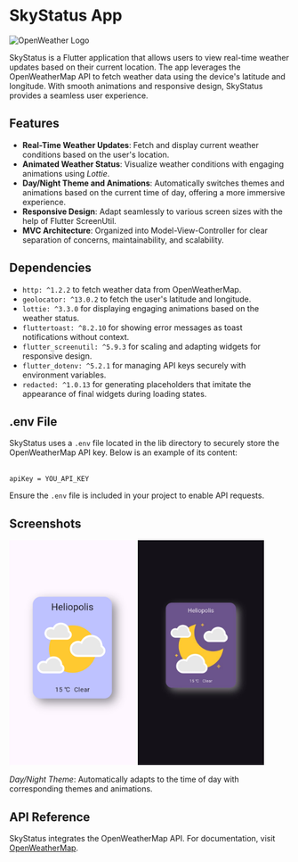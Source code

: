 # SkyStatus App

![OpenWeather Logo](https://encrypted-tbn0.gstatic.com/images?q=tbn:ANd9GcTwygWlUm-V1L9YxvRqfqyTQrPgApUYvvfELQ&s)

SkyStatus is a Flutter application that allows users to view real-time weather updates based on their current location. The app leverages the OpenWeatherMap API to fetch weather data using the device's latitude and longitude. With smooth animations and responsive design, SkyStatus provides a seamless user experience.

## Features

- **Real-Time Weather Updates**: Fetch and display current weather conditions based on the user's location.
- **Animated Weather Status**: Visualize weather conditions with engaging animations using _Lottie_.
- **Day/Night Theme and Animations**: Automatically switches themes and animations based on the current time of day, offering a more immersive experience.
- **Responsive Design**: Adapt seamlessly to various screen sizes with the help of Flutter ScreenUtil.
- **MVC Architecture**: Organized into Model-View-Controller for clear separation of concerns, maintainability, and scalability.

## Dependencies

- `http: ^1.2.2` to fetch weather data from OpenWeatherMap.
- `geolocator: ^13.0.2` to fetch the user's latitude and longitude.
- `lottie: ^3.3.0` for displaying engaging animations based on the weather status.
- `fluttertoast: ^8.2.10` for showing error messages as toast notifications without context.
- `flutter_screenutil: ^5.9.3` for scaling and adapting widgets for responsive design.
- `flutter_dotenv: ^5.2.1` for managing API keys securely with environment variables.
- `redacted: ^1.0.13` for generating placeholders that imitate the appearance of final widgets during loading states.

## .env File

SkyStatus uses a `.env` file located in the lib directory to securely store the OpenWeatherMap API key. Below is an example of its content:

```

apiKey = YOU_API_KEY

```

Ensure the `.env` file is included in your project to enable API requests.

## Screenshots

<p float="left">
  <img src="screenshots/Day.png" width="45%" />
  <img src="screenshots/Night.png" width="45%" />
</p>

_Day/Night Theme_: Automatically adapts to the time of day with corresponding themes and animations.

## API Reference

SkyStatus integrates the OpenWeatherMap API. For documentation, visit [OpenWeatherMap](https://openweathermap.org/).
